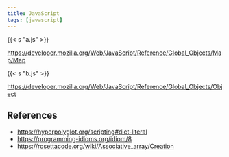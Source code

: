 ```yaml
---
title: JavaScript
tags: [javascript]
---
```


{{< s "a.js" >}}

<https://developer.mozilla.org/Web/JavaScript/Reference/Global_Objects/Map/Map>

{{< s "b.js" >}}

<https://developer.mozilla.org/Web/JavaScript/Reference/Global_Objects/Object>

## References

- <https://hyperpolyglot.org/scripting#dict-literal>
- <https://programming-idioms.org/idiom/8>
- <https://rosettacode.org/wiki/Associative_array/Creation>
